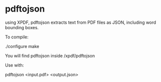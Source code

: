 # pdftojson
using XPDF, pdftojson extracts text from PDF files as JSON, including word bounding boxes.

To compile:

./configure
make

You will find pdftojson inside /xpdf/pdftojson

Use with:

pdftojson <input.pdf> <output.json>


